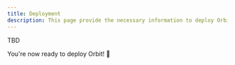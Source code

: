 ```yaml
---
title: Deployment
description: This page provide the necessary information to deploy Orbit.
---
```


TBD

You're now ready to deploy Orbit! 🚀
